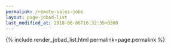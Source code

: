 ```yaml
---
permalink: /remote-sales-jobs
layout: page-jobad-list
last_modified_at: 2018-06-06T16:32:35+0300
---
```

{% include render_jobad_list.html permalink=page.permalink %}
